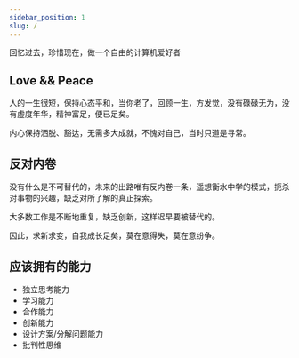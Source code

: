 ```yaml
---
sidebar_position: 1
slug: /
---
```


回忆过去，珍惜现在，做一个自由的计算机爱好者

## Love && Peace

人的一生很短，保持心态平和，当你老了，回顾一生，方发觉，没有碌碌无为，没有虚度年华，精神富足，便已足矣。

内心保持洒脱、豁达，无需多大成就，不愧对自己，当时只道是寻常。

## 反对内卷

没有什么是不可替代的，未来的出路唯有反内卷一条，遥想衡水中学的模式，扼杀对事物的兴趣，缺乏对所了解的真正探索。

大多数工作是不断地重复，缺乏创新，这样迟早要被替代的。

因此，求新求变，自我成长足矣，莫在意得失，莫在意纷争。

## 应该拥有的能力

+ 独立思考能力
+ 学习能力
+ 合作能力
+ 创新能力
+ 设计方案/分解问题能力
+ 批判性思维